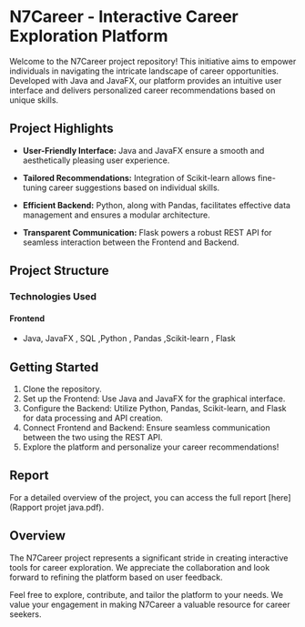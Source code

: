 # N7Career - Interactive Career Exploration Platform

Welcome to the N7Career project repository! This initiative aims to empower individuals in navigating the intricate landscape of career opportunities. Developed with Java and JavaFX, our platform provides an intuitive user interface and delivers personalized career recommendations based on unique skills.

## Project Highlights

- **User-Friendly Interface:** Java and JavaFX ensure a smooth and aesthetically pleasing user experience.
  
- **Tailored Recommendations:** Integration of Scikit-learn allows fine-tuning career suggestions based on individual skills.
  
- **Efficient Backend:** Python, along with Pandas, facilitates effective data management and ensures a modular architecture.
  
- **Transparent Communication:** Flask powers a robust REST API for seamless interaction between the Frontend and Backend.

## Project Structure


### Technologies Used

#### Frontend

- Java, JavaFX , SQL ,Python , Pandas ,Scikit-learn , Flask
  
## Getting Started

1. Clone the repository.
2. Set up the Frontend: Use Java and JavaFX for the graphical interface.
3. Configure the Backend: Utilize Python, Pandas, Scikit-learn, and Flask for data processing and API creation.
4. Connect Frontend and Backend: Ensure seamless communication between the two using the REST API.
5. Explore the platform and personalize your career recommendations!

## Report
For a detailed overview of the project, you can access the full report [here](Rapport projet java.pdf).

## Overview 
The N7Career project represents a significant stride in creating interactive tools for career exploration. We appreciate the collaboration and look forward to refining the platform based on user feedback.

Feel free to explore, contribute, and tailor the platform to your needs. We value your engagement in making N7Career a valuable resource for career seekers.
